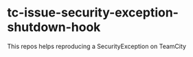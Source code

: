 # tc-issue-security-exception-shutdown-hook
This repos helps reproducing a SecurityException on TeamCity
